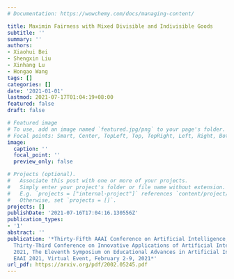 ```yaml
---
# Documentation: https://wowchemy.com/docs/managing-content/

title: Maximin Fairness with Mixed Divisible and Indivisible Goods
subtitle: ''
summary: ''
authors:
- Xiaohui Bei
- Shengxin Liu
- Xinhang Lu
- Hongao Wang
tags: []
categories: []
date: '2021-01-01'
lastmod: 2021-07-17T01:04:19+08:00
featured: false
draft: false

# Featured image
# To use, add an image named `featured.jpg/png` to your page's folder.
# Focal points: Smart, Center, TopLeft, Top, TopRight, Left, Right, BottomLeft, Bottom, BottomRight.
image:
  caption: ''
  focal_point: ''
  preview_only: false

# Projects (optional).
#   Associate this post with one or more of your projects.
#   Simply enter your project's folder or file name without extension.
#   E.g. `projects = ["internal-project"]` references `content/project/deep-learning/index.md`.
#   Otherwise, set `projects = []`.
projects: []
publishDate: '2021-07-16T17:04:16.130556Z'
publication_types:
- '1'
abstract: ''
publication: '*Thirty-Fifth AAAI Conference on Artificial Intelligence, AAAI 2021,
  Thirty-Third Conference on Innovative Applications of Artificial Intelligence, IAAI
  2021, The Eleventh Symposium on Educational Advances in Artificial Intelligence,
  EAAI 2021, Virtual Event, February 2-9, 2021*'
url_pdf: https://arxiv.org/pdf/2002.05245.pdf
---
```

